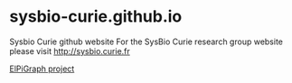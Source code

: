# sysbio-curie.github.io
Sysbio Curie github website
For the SysBio Curie research group website please visit <a href="http://sysbio.curie.fr">http://sysbio.curie.fr</a>

[ElPiGraph project](elpigraph/index.html)
